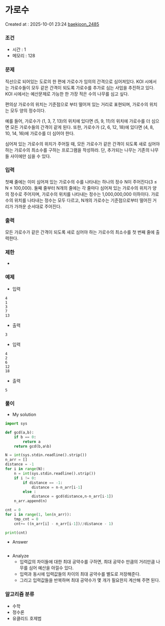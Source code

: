 # 가로수
Created at : 2025-10-01 23:24
[baekjoon_2485](https://www.acmicpc.net/problem/2485)
### 조건
- 시간 : 1
- 메모리 : 128
### 문제
직선으로 되어있는 도로의 한 편에 가로수가 임의의 간격으로 심어져있다. KOI 시에서는 가로수들이 모두 같은 간격이 되도록 가로수를 추가로 심는 사업을 추진하고 있다. KOI 시에서는 예산문제로 가능한 한 가장 적은 수의 나무를 심고 싶다.

편의상 가로수의 위치는 기준점으로 부터 떨어져 있는 거리로 표현되며, 가로수의 위치는 모두 양의 정수이다.

예를 들어, 가로수가 (1, 3, 7, 13)의 위치에 있다면 (5, 9, 11)의 위치에 가로수를 더 심으면 모든 가로수들의 간격이 같게 된다. 또한, 가로수가 (2, 6, 12, 18)에 있다면 (4, 8, 10, 14, 16)에 가로수를 더 심어야 한다.

심어져 있는 가로수의 위치가 주어질 때, 모든 가로수가 같은 간격이 되도록 새로 심어야 하는 가로수의 최소수를 구하는 프로그램을 작성하라. 단, 추가되는 나무는 기존의 나무들 사이에만 심을 수 있다.
### 입력
첫째 줄에는 이미 심어져 있는 가로수의 수를 나타내는 하나의 정수 N이 주어진다(3 ≤ N ≤ 100,000). 둘째 줄부터 N개의 줄에는 각 줄마다 심어져 있는 가로수의 위치가 양의 정수로 주어지며, 가로수의 위치를 나타내는 정수는 1,000,000,000 이하이다. 가로수의 위치를 나타내는 정수는 모두 다르고, N개의 가로수는 기준점으로부터 떨어진 거리가 가까운 순서대로 주어진다.
### 출력
모든 가로수가 같은 간격이 되도록 새로 심어야 하는 가로수의 최소수를 첫 번째 줄에 출력한다.
### 제한
- 
### 예제
- 입력
```
4
1
3
7
13
```
- 출력
```
3
``` 
- 입력
```
4
2
6
12
18
```
- 출력
```
5
``` 

### 풀이
- My solution
```python
import sys

def gcd(a,b):
    if b == 0:
        return a
    return gcd(b,a%b)

N = int(sys.stdin.readline().strip())
n_arr = []
distance = -1
for i in range(N):
    n = int(sys.stdin.readline().strip())
    if i != 0:
        if distance == -1:
            distance = n-n_arr[i-1]
        else :
            distance = gcd(distance,n-n_arr[i-1])
    n_arr.append(n)

cnt = 0
for i in range(1, len(n_arr)):
    tmp_cnt = 0
    cnt+= ((n_arr[i] - n_arr[i-1])//distance - 1)

print(cnt)
```

- Answer
```python

```

- Analyze
	- 입력값의 차이들에 대한 최대 공약수를 구하면, 최대 공약수 만큼의 거리만큼 나무를 심어 예산을 아낄수 있다.
	- 입력과 동시에 입력값들의 차이의 최대 공약수를 별도로 저장해준다.
	- 그리고 입력값들을 반복하며 최대 공약수가 몇 개가 필요한지 계산해 주면 된다.
### 알고리즘 분류
- 수학
- 정수론
- 유클리드 호제법